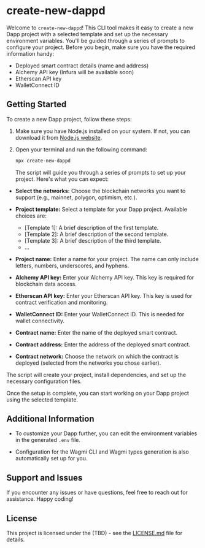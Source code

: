 # create-new-dappd

Welcome to `create-new-dappd`! This CLI tool makes it easy to create a new Dapp project with a selected template and set up the necessary environment variables. You'll be guided through a series of prompts to configure your project. Before you begin, make sure you have the required information handy:

- Deployed smart contract details (name and address)
- Alchemy API key (Infura will be available soon)
- Etherscan API key
- WalletConnect ID

## Getting Started

To create a new Dapp project, follow these steps:

1. Make sure you have Node.js installed on your system. If not, you can download it from [Node.js website](https://nodejs.org/).

2. Open your terminal and run the following command:

   ```sh
   npx create-new-dappd
   ```

   The script will guide you through a series of prompts to set up your project. Here's what you can expect:

- **Select the networks:** Choose the blockchain networks you want to support (e.g., mainnet, polygon, optimism, etc.).

- **Project template:** Select a template for your Dapp project. Available choices are:

  - [Template 1]: A brief description of the first template.
  - [Template 2]: A brief description of the second template.
  - [Template 3]: A brief description of the third template.
  - ...

- **Project name:** Enter a name for your project. The name can only include letters, numbers, underscores, and hyphens.

- **Alchemy API key:** Enter your Alchemy API key. This key is required for blockchain data access.

- **Etherscan API key:** Enter your Etherscan API key. This key is used for contract verification and monitoring.

- **WalletConnect ID:** Enter your WalletConnect ID. This is needed for wallet connectivity.

- **Contract name:** Enter the name of the deployed smart contract.

- **Contract address:** Enter the address of the deployed smart contract.

- **Contract network:** Choose the network on which the contract is deployed (selected from the networks you chose earlier).

The script will create your project, install dependencies, and set up the necessary configuration files.

Once the setup is complete, you can start working on your Dapp project using the selected template.

## Additional Information

- To customize your Dapp further, you can edit the environment variables in the generated `.env` file.

- Configuration for the Wagmi CLI and Wagmi types generation is also automatically set up for you.

## Support and Issues

If you encounter any issues or have questions, feel free to reach out for assistance. Happy coding!

## License

This project is licensed under the (TBD) - see the [LICENSE.md](LICENSE.md) file for details.

